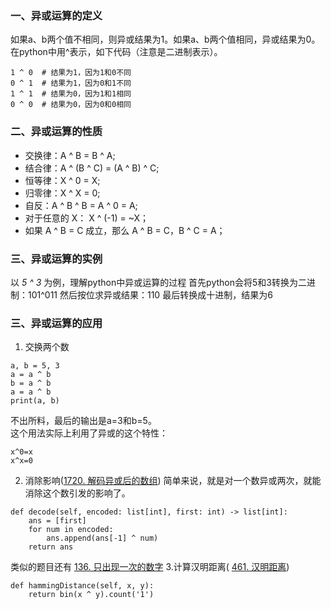 ### 一、异或运算的定义

如果a、b两个值不相同，则异或结果为1。如果a、b两个值相同，异或结果为0。  
在python中用^表示，如下代码（注意是二进制表示）。

~~~python3
1 ^ 0  # 结果为1，因为1和0不同
0 ^ 1  # 结果为1，因为0和1不同
1 ^ 1  # 结果为0，因为1和1相同
0 ^ 0  # 结果为0，因为0和0相同
~~~

### 二、异或运算的性质

* 交换律：A ^ B = B ^ A;
* 结合律：A ^ (B ^ C) = (A ^ B) ^ C;
* 恒等律：X ^ 0 = X;
* 归零律：X ^ X = 0;
* 自反：A ^ B ^ B = A ^ 0 = A;
* 对于任意的 X： X ^ (-1) = ~X；
* 如果 A ^ B = C 成立，那么 A ^ B = C，B ^ C = A；

### 三、异或运算的实例

以  *5 ^ 3* 为例，理解python中异或运算的过程 首先python会将5和3转换为二进制：101^011 然后按位求异或结果：110 最后转换成十进制，结果为6

### 三、异或运算的应用

1. 交换两个数

~~~python3
a, b = 5, 3
a = a ^ b
b = a ^ b
a = a ^ b
print(a, b)
~~~

不出所料，最后的输出是a=3和b=5。  
这个用法实际上利用了异或的这个特性：

~~~
x^0=x
x^x=0
~~~

2. 消除影响([1720. 解码异或后的数组](https://leetcode-cn.com/problems/decode-xored-array))
   简单来说，就是对一个数异或两次，就能消除这个数引发的影响了。

~~~python3
def decode(self, encoded: list[int], first: int) -> list[int]:
    ans = [first]
    for num in encoded:
        ans.append(ans[-1] ^ num)
    return ans
~~~

类似的题目还有 [136. 只出现一次的数字](https://leetcode-cn.com/problems/single-number)
3.计算汉明距离( [461\. 汉明距离](https://leetcode-cn.com/problems/hamming-distance/))

~~~python3
def hammingDistance(self, x, y):
    return bin(x ^ y).count('1')
~~~
